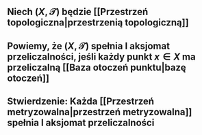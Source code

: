 ## Niech $(X,\mathcal{T})$ będzie [[Przestrzeń topologiczna|przestrzenią topologiczną]]
## Powiemy, że $(X,\mathcal{T})$ spełnia **I aksjomat przeliczalności**, jeśli każdy punkt $x\in X$ ma przeliczalną [[Baza otoczeń punktu|bazę otoczeń]]
## **Stwierdzenie**: Każda [[Przestrzeń metryzowalna|przestrzeń metryzowalna]] spełnia I aksjomat przeliczalności